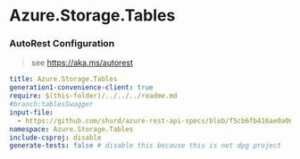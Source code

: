 # Azure.Storage.Tables

### AutoRest Configuration
> see https://aka.ms/autorest

``` yaml
title: Azure.Storage.Tables
generation1-convenience-client: true
require: $(this-folder)/../../../readme.md
#branch:tablesSwagger
input-file:
  - https://github.com/shurd/azure-rest-api-specs/blob/f5cb6fb416ae0a06329599db9dc17c8fdd7f95c7/specification/cosmos-db/data-plane/Microsoft.TablesStorage/preview/2018-10-10/table.json
namespace: Azure.Storage.Tables
include-csproj: disable
generate-tests: false # disable this because this is not dpg project
```
